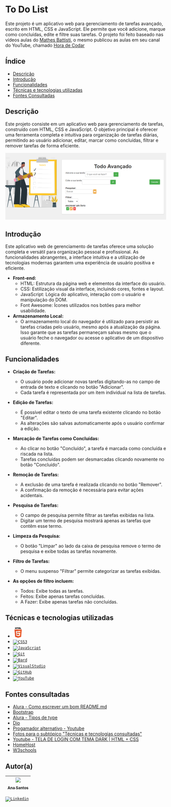 # To Do List
Este projeto é um aplicativo web para gerenciamento de tarefas avançado, escrito em HTML, CSS e JavaScript. Ele permite que você adicione, marque como concluídas, edite e filtre suas tarefas. 
O projeto foi feito baseado nas vídeos aulas do [Mathes Battisti](https://github.com/matheusbattisti), o mesmo publicou as aulas em seu canal do YouTube, chamado [Hora de Codar](https://youtu.be/HSssE1PRQcA?si=SoCg-EmshS2W6lVB)


## Índice
* [Descrição](#descrição)
* [Introdução](#introdução)
* [Funcionalidades](#funcionalidades)
* [Técnicas e tecnologias utilizadas](#técnicas-e-tecnologias-utilizadas)
* [Fontes Consultadas](#fontes-consultadas)


## Descrição
Este projeto consiste em um aplicativo web para gerenciamento de tarefas, construído com HTML, CSS e JavaScript. O objetivo principal é oferecer uma ferramenta completa e intuitiva para organização de tarefas diárias, permitindo ao usuário adicionar, editar, marcar como concluídas, filtrar e remover tarefas de forma eficiente.

![To Do](img/to-do-list.png)

## Introdução
Este aplicativo web de gerenciamento de tarefas oferece uma solução completa e versátil para organização pessoal e profissional. As funcionalidades abrangentes, a interface intuitiva e a utilização de tecnologias modernas garantem uma experiência de usuário positiva e eficiente.
- **Front-end:**
    * HTML: Estrutura da página web e elementos da interface do usuário.
    * CSS: Estilização visual da interface, incluindo cores, fontes e layout.
    * JavaScript: Lógica do aplicativo, interação com o usuário e manipulação do DOM.
    * Font Awesome: Ícones utilizados nos botões para melhor usabilidade.
- **Armazenamento Local:**
    * O armazenamento local do navegador é utilizado para persistir as tarefas criadas pelo usuário, mesmo após a atualização da página. Isso garante que as tarefas permaneçam salvas mesmo que o usuário feche o navegador ou acesse o aplicativo de um dispositivo diferente.


## Funcionalidades
- **Criação de Tarefas:**
    * O usuário pode adicionar novas tarefas digitando-as no campo de entrada de texto e clicando no botão "Adicionar".
    * Cada tarefa é representada por um item individual na lista de tarefas.

- **Edição de Tarefas:**
    * É possível editar o texto de uma tarefa existente clicando no botão "Editar".
    * As alterações são salvas automaticamente após o usuário confirmar a edição.

- **Marcação de Tarefas como Concluídas:**
    * Ao clicar no botão "Concluído", a tarefa é marcada como concluída e riscada na lista.
    * Tarefas concluídas podem ser desmarcadas clicando novamente no botão "Concluído".

- **Remoção de Tarefas:**
    * A exclusão de uma tarefa é realizada clicando no botão "Remover".
    * A confirmação da remoção é necessária para evitar ações acidentais.

- **Pesquisa de Tarefas:**
    * O campo de pesquisa permite filtrar as tarefas exibidas na lista.
    * Digitar um termo de pesquisa mostrará apenas as tarefas que contêm esse termo.

- **Limpeza da Pesquisa:**
    * O botão "Limpar" ao lado da caixa de pesquisa remove o termo de pesquisa e exibe todas as tarefas novamente.

- **Filtro de Tarefas:**
    * O menu suspenso "Filtrar" permite categorizar as tarefas exibidas.

- **As opções de filtro incluem:**
    * Todos: Exibe todas as tarefas.
    * Feitos: Exibe apenas tarefas concluídas.
    * A Fazer: Exibe apenas tarefas não concluídas.


## Técnicas e tecnologias utilizadas
* [<code><img height="32" src="https://raw.githubusercontent.com/github/explore/80688e429a7d4ef2fca1e82350fe8e3517d3494d/topics/html/html.png" alt="HTML5"/></code>](https://developer.mozilla.org/pt-BR/docs/Web/HTML)
* [<code><img height="32" src="https://cdn.worldvectorlogo.com/logos/css-3.svg" alt="CSS3"/></code>](https://developer.mozilla.org/pt-BR/docs/Web/CSS)
* [<code><img height="32" src="https://upload.wikimedia.org/wikipedia/commons/6/6a/JavaScript-logo.png" alt="JavaScript"/></code>](https://developer.mozilla.org/pt-BR/docs/Web/JavaScript)
* [<code><img height="32" src="https://www.malwarebytes.com/wp-content/uploads/sites/2/2023/01/asset_upload_file97293_255583.jpg" alt="Git"/></code>](https://git-scm.com/)
* [<code><img height="32" src="https://blog.netscandigital.com/wp-content/uploads/2023/07/O-que-e-o-Google-Bard.png" alt="Bard"/></code>](https://bard.google.com/chat?hl=pt)
* [<code><img height="32" src="https://img.shields.io/badge/VSCode-0078D4?style=for-the-badge&logo=visual%20studio%20code&logoColor=white" alt="VisualStudio"/></code>](https://code.visualstudio.com/)
* [<code><img height="32" src="https://img.shields.io/badge/GitHub-100000?style=for-the-badge&logo=github&logoColor=white" alt="GitHub"/></code>](https://github.com/)
* [<code><img height="32" src="https://upload.wikimedia.org/wikipedia/commons/e/ef/Youtube_logo.png" alt="YouTube"/></code>](https://m.youtube.com/?hl=pt-pt)


## Fontes consultadas 
* [Alura - Como escrever um bom README.md](https://www.alura.com.br/artigos/escrever-bom-readme)
* [Bootstrap](https://getbootstrap.com/docs/5.3/forms/checks-radios/#radios)
* [Alura - Tipos de type](https://cursos.alura.com.br/forum/topico-type-do-campo-telefone-104370)
* [Dio](https://www.dio.me/articles/tutorial-criando-um-readme-bonitao-para-o-seu-github)
* [Progamador alternativo - Youtube](https://youtu.be/HJ16WEmOWTw?si=UFvCAtBHbuCc08Hu)
* [Fotos para o subtópico "Técnicas e tecnologias consultadas"](https://github.com/alexandresanlim/Badges4-README.md-Profile)
* [Youtube - TELA DE LOGIN COM TEMA DARK | HTML + CSS](https://youtu.be/69-WfrVBli8?si=GGultNVszQg0wDUK)
* [HomeHost](https://www.homehost.com.br/blog/tutoriais/html-buttton/)
* [W3schools](https://www.w3schools.com/js/js_window_location.asp)


## Autor(a)
|  [<img loading="lazy" src="https://avatars.githubusercontent.com/u/140712281?v=4" width=115><br><sub>Ana Santos</sub>](https://github.com/AnaLu1za) |  
| :---: |

[<code><img height="32" src="https://t.ctcdn.com.br/IwwDh-BajTE4ZwE4zuIcvz9Q2ZY=/i490027.jpeg" alt="Linkedin"/></code>](https://www.linkedin.com/posts/ana-luiza-santos-a5032a2a2_projeto-acad%C3%AAmico-valida%C3%A7%C3%A3o-de-tela-de-activity-7189273725291163648-fbh6?utm_source=share&utm_medium=member_ios)
